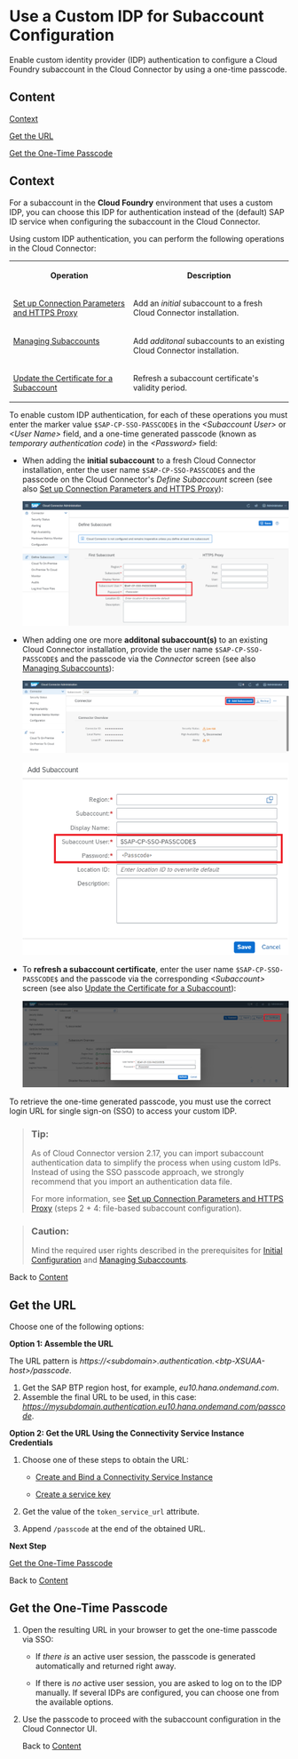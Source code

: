 <!-- loio202261235a204db5ba0b35bbaa6d40ff -->

# Use a Custom IDP for Subaccount Configuration

Enable custom identity provider \(IDP\) authentication to configure a Cloud Foundry subaccount in the Cloud Connector by using a one-time passcode.



<a name="loio202261235a204db5ba0b35bbaa6d40ff__content"/>

## Content

[Context](use-a-custom-idp-for-subaccount-configuration-2022612.md#loio202261235a204db5ba0b35bbaa6d40ff__context)

[Get the URL](use-a-custom-idp-for-subaccount-configuration-2022612.md#loio202261235a204db5ba0b35bbaa6d40ff__fsb)

[Get the One-Time Passcode](use-a-custom-idp-for-subaccount-configuration-2022612.md#loio202261235a204db5ba0b35bbaa6d40ff__pass)



<a name="loio202261235a204db5ba0b35bbaa6d40ff__context"/>

## Context

For a subaccount in the **Cloud Foundry** environment that uses a custom IDP, you can choose this IDP for authentication instead of the \(default\) SAP ID service when configuring the subaccount in the Cloud Connector.

Using custom IDP authentication, you can perform the following operations in the Cloud Connector:


<table>
<tr>
<th valign="top">

Operation

</th>
<th valign="top">

Description

</th>
</tr>
<tr>
<td valign="top">

[Set up Connection Parameters and HTTPS Proxy](initial-configuration-db9170a.md#loiodb9170a7d97610148537d5a84bf79ba2__configure_proxy)

</td>
<td valign="top">

Add an *initial* subaccount to a fresh Cloud Connector installation.

</td>
</tr>
<tr>
<td valign="top">

[Managing Subaccounts](managing-subaccounts-f16df12.md)

</td>
<td valign="top">

Add *additonal* subaccounts to an existing Cloud Connector installation.

</td>
</tr>
<tr>
<td valign="top">

[Update the Certificate for a Subaccount](update-the-certificate-for-a-subaccount-071708a.md)

</td>
<td valign="top">

Refresh a subaccount certificate's validity period.

</td>
</tr>
</table>

To enable custom IDP authentication, for each of these operations you must enter the marker value `$SAP-CP-SSO-PASSCODE$` in the *<Subaccount User\>* or *<User Name\>* field, and a one-time generated passcode \(known as *temporary authentication code*\) in the *<Password\>* field:

-   When adding the **initial subaccount** to a fresh Cloud Connector installation, enter the user name `$SAP-CP-SSO-PASSCODE$` and the passcode on the Cloud Connector's *Define Subaccount* screen \(see also [Set up Connection Parameters and HTTPS Proxy](initial-configuration-db9170a.md#loiodb9170a7d97610148537d5a84bf79ba2__configure_proxy)\):

    ![](images/SCC_InitialConfig_-_DefineCustomIDP_InitialSubaccount_a4ac4b4.png)

-   When adding one ore more **additonal subaccount\(s\)** to an existing Cloud Connector installation, provide the user name `$SAP-CP-SSO-PASSCODE$` and the passcode via the *Connector* screen \(see also [Managing Subaccounts](managing-subaccounts-f16df12.md)\):

    ![](images/SCC_InitialConfig_-_DefineCustomIDP_SubaccountDashboard_bfcb0cb.png)

    ![](images/SCC_InitialConfig_-_DefineCustomIDP_SubaccountDashboard_-_AddSubaccount_bdae995.png)

-   To **refresh a subaccount certificate**, enter the user name `$SAP-CP-SSO-PASSCODE$` and the passcode via the corresponding *<Subaccount\>* screen \(see also [Update the Certificate for a Subaccount](update-the-certificate-for-a-subaccount-071708a.md)\):

    ![](images/SCC_InitialConfig_-_DefineCustomIDP_RefreshCertificate_8f2a4f9.png)


To retrieve the one-time generated passcode, you must use the correct login URL for single sign-on \(SSO\) to access your custom IDP.

> ### Tip:  
> As of Cloud Connector version 2.17, you can import subaccount authentication data to simplify the process when using custom IdPs. Instead of using the SSO passcode approach, we strongly recommend that you import an authentication data file.
> 
> For more information, see [Set up Connection Parameters and HTTPS Proxy](https://help.sap.com/docs/connectivity/sap-btp-connectivity-cf/cloud-connector-initial-configuration?version=Cloud#set-up-connection-parameters-and-https-proxy) \(steps 2 + 4: file-based subaccount configuration\).

> ### Caution:  
> Mind the required user rights described in the prerequisites for [Initial Configuration](initial-configuration-db9170a.md#loiodb9170a7d97610148537d5a84bf79ba2__prereq) and [Managing Subaccounts](managing-subaccounts-f16df12.md).

Back to [Content](use-a-custom-idp-for-subaccount-configuration-2022612.md#loio202261235a204db5ba0b35bbaa6d40ff__content)



<a name="loio202261235a204db5ba0b35bbaa6d40ff__fsb"/>

## Get the URL

Choose one of the following options:

**Option 1: Assemble the URL**

The URL pattern is *https://<subdomain\>.authentication.<btp-XSUAA-host\>/passcode*.

1.  Get the SAP BTP region host, for example, *eu10.hana.ondemand.com*.
2.  Assemble the final URL to be used, in this case: *https://mysubdomain.authentication.eu10.hana.ondemand.com/passcode*.

**Option 2: Get the URL Using the Connectivity Service Instance Credentials**

1.  Choose one of these steps to obtain the URL:
    -   [Create and Bind a Connectivity Service Instance](create-and-bind-a-connectivity-service-instance-a2b88cf.md) 

    -   [Create a service key](https://docs.cloudfoundry.org/devguide/services/service-keys.html)


2.  Get the value of the `token_service_url` attribute.
3.  Append `/passcode` at the end of the obtained URL.

**Next Step** 

[Get the One-Time Passcode](use-a-custom-idp-for-subaccount-configuration-2022612.md#loio202261235a204db5ba0b35bbaa6d40ff__pass)

Back to [Content](use-a-custom-idp-for-subaccount-configuration-2022612.md#loio202261235a204db5ba0b35bbaa6d40ff__content)



<a name="loio202261235a204db5ba0b35bbaa6d40ff__pass"/>

## Get the One-Time Passcode

1.  Open the resulting URL in your browser to get the one-time passcode via SSO:
    -   If *there is* an active user session, the passcode is generated automatically and returned right away.

    -   If there is *no* active user session, you are asked to log on to the IDP manually. If several IDPs are configured, you can choose one from the available options.

2.  Use the passcode to proceed with the subaccount configuration in the Cloud Connector UI.

    Back to [Content](use-a-custom-idp-for-subaccount-configuration-2022612.md#loio202261235a204db5ba0b35bbaa6d40ff__content)


